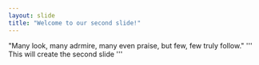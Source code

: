 ```yaml
---
layout: slide
title: "Welcome to our second slide!"
---
```

"Many look, many adrmire, many even praise, but few, few truly follow."
'''
This will create the second slide
'''
